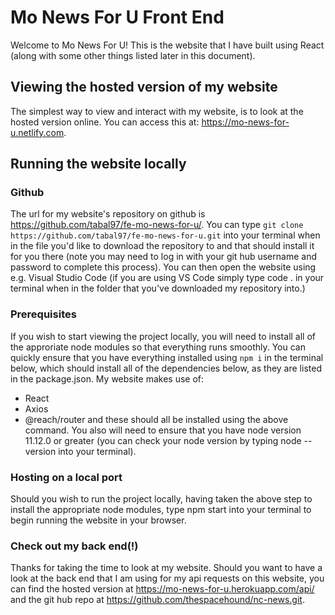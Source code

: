# Mo News For U Front End
Welcome to Mo News For U! This is the website that I have built using React (along with some other things listed later in this document).
## Viewing the hosted version of my website
The simplest way to view and interact with my website, is to look at the hosted version online.
You can access this at: <https://mo-news-for-u.netlify.com>.
## Running the website locally
### Github
The url for my website's repository on github is <https://github.com/tabal97/fe-mo-news-for-u/>. You can type `git clone https://github.com/tabal97/fe-mo-news-for-u.git` into your terminal when in the file you'd like to download the repository to and that should install it for you there (note you may need to log in with your git hub username and password to complete this process).
You can then open the website using e.g. Visual Studio Code (if you are using VS Code simply type code . in your terminal when in the folder that you've downloaded my repository into.)
### Prerequisites
If you wish to start viewing the project locally, you will need to install all of the approriate node modules so that everything runs smoothly.
You can quickly ensure that you have everything installed using `npm i` in the terminal below, which should install all of the dependencies below, as they are listed in the package.json.
My website makes use of:
- React
- Axios
- @reach/router
and these should all be installed using the above command.
You also will need to ensure that you have node version 11.12.0 or greater (you can check your node version by typing node --version into your terminal).
### Hosting on a local port
Should you wish to run the project locally, having taken the above step to install the appropriate node modules, type npm start into your terminal to begin running the website in your browser.
### Check out my back end(!)
Thanks for taking the time to look at my website. Should you want to have a look at the back end that I am using for my api requests on this website, you can find the hosted version at <https://mo-news-for-u.herokuapp.com/api/> and the git hub repo at <https://github.com/thespacehound/nc-news.git>.